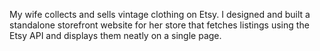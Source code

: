 <!--
title: Foxtown Vintage
website: http://foxtownvintage.com
disabled: true
keywords: [fashion, website, mobile, design, etsy]
start: 2014-05-21
end: 2014-05-28
-->

My wife collects and sells vintage clothing on Etsy. I designed and built a standalone storefront website for her store that fetches listings using the Etsy API and displays them neatly on a single page.
